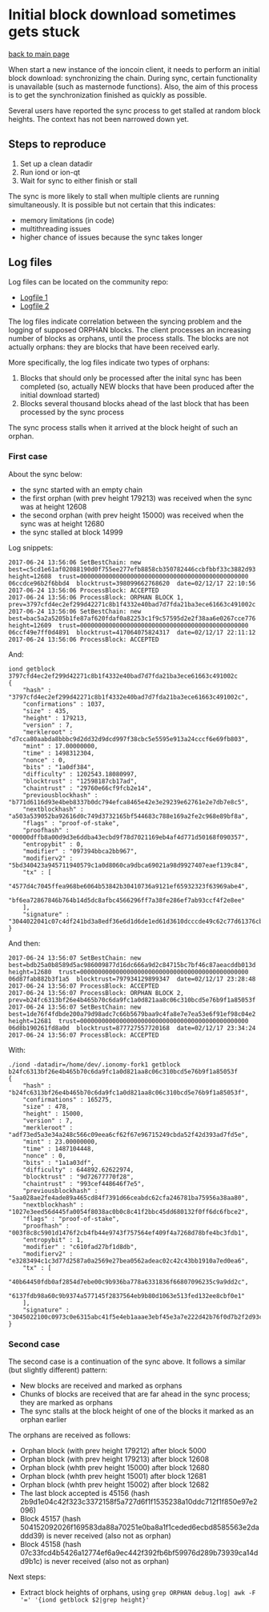 # Initial block download sometimes gets stuck

[back to main page](README.md)

When start a new instance of the ioncoin client, it needs to perform an initial block download: synchronizing the chain. During sync, certain functionality is unavailable (such as masternode functions). Also, the aim of this process is to get the synchronization finished as quickly as possible.

Several users have reported the sync process to get stalled at random block heights. The context has not been narrowed down yet.

## Steps to reproduce

1. Set up a clean datadir
2. Run iond or ion-qt
3. Wait for sync to either finish or stall

The sync is more likely to stall when multiple clients are running simultaneously. It is possible but not certain that this indicates:
- memory limitations (in code)
- multithreading issues
- higher chance of issues because the sync takes longer

## Log files

Log files can be located on the community repo: 
- [Logfile 1](https://github.com/cevap/ion/blob/midas-algo/bin/debug.log-errors/debug-stuck-with-addnode.tar.xz.gpg)
- [Logfile 2](https://github.com/cevap/ion/blob/midas-algo/bin/debug.log-errors/debug.tar.xz.gpg)

The log files indicate correlation between the syncing problem and the logging of supposed ORPHAN blocks. The client processes an increasing number of blocks as orphans, until the process stalls. The blocks are not actually orphans: they are blocks that have been received early.

More specifically, the log files indicate two types of orphans:
1. Blocks that should only be processed after the inital sync has been completed (so, actually NEW blocks that have been produced after the initial download started)
2. Blocks several thousand blocks ahead of the last block that has been processed by the sync process

The sync process stalls when it arrived at the block height of such an orphan.

### First case

About the sync below:
- the sync started with an empty chain
- the first orphan (with prev height 179213) was received when the sync was at height 12608
- the second orphan (with prev height 15000) was received when the sync was at height 12680
- the sync stalled at block 14999

Log snippets:

```
2017-06-24 13:56:06 SetBestChain: new best=c5cd1e61af02088190d0f755ee277efb8858cb350782446ccbfbbf33c3882d93  height=12608  trust=00000000000000000000000000000000000000000000000
06ccdce96b2f6bbd4  blocktrust=398099662768620  date=02/12/17 22:10:56
2017-06-24 13:56:06 ProcessBlock: ACCEPTED
2017-06-24 13:56:06 ProcessBlock: ORPHAN BLOCK 1, prev=3797cfd4ec2ef299d42271c8b1f4332e40bad7d7fda21ba3ece61663c491002c
2017-06-24 13:56:06 SetBestChain: new best=bac5a2a5205b1fe87af620fdaf0a82253c1f9c57595d2e2f38aa6e0267cce776  height=12609  trust=00000000000000000000000000000000000000000000000
06ccf49e7ff0d4891  blocktrust=417064075824317  date=02/12/17 22:11:12
2017-06-24 13:56:06 ProcessBlock: ACCEPTED
```

And:

```
iond getblock 3797cfd4ec2ef299d42271c8b1f4332e40bad7d7fda21ba3ece61663c491002c
{
    "hash" : "3797cfd4ec2ef299d42271c8b1f4332e40bad7d7fda21ba3ece61663c491002c",
    "confirmations" : 1037,
    "size" : 435,
    "height" : 179213,
    "version" : 7,
    "merkleroot" : "d7cca80aabda8bbbc9d2dd32d9dcd997f38cbc5e5595e913a24cccf6e69fb803",
    "mint" : 17.00000000,
    "time" : 1498312304,
    "nonce" : 0,
    "bits" : "1a0df384",
    "difficulty" : 1202543.18080997,
    "blocktrust" : "12598187cb17ad",
    "chaintrust" : "29760e66cf9fcb2e14",
    "previousblockhash" : "b771d6116d93e4beb8337b0dc794efca8465e42e3e29239e62761e2e7db7e8c5",
    "nextblockhash" : "a503a539052ba92616d0c749d3732165bf544683c788e169a2fe2c968e89bf8a",
    "flags" : "proof-of-stake",
    "proofhash" : "00000dffb8a00d9d3e6ddba43ecbd9f78d7021169eb4af4d771d50168f090357",
    "entropybit" : 0,
    "modifier" : "097394bbca2bb967",
    "modifierv2" : "5bd340423a945711940579c1a0d8060ca9dbca69021a98d9927407eaef139c84",
    "tx" : [
        "4577d4c7045ffea968be6064b53842b30410736a9121ef65932323f63969abe4",
        "bf6ea72867846b764b14d5dc8afbc4566296ff7a38fe286ef7ab93ccf4f2e8ee"
    ],
    "signature" : "3044022041c07c4df241bd3a8edf36e6d1d6de1ed61d3610dcccde49c62c77d61376cb6b02206521a2f9a758e43eaef63c5378e8c248c21ae5b54c2d0bc8c4acfbb72fbac06c"
}
```

And then:

```
2017-06-24 13:56:07 SetBestChain: new best=bdb25a0b8589d5ac986009877d16dc666a9d2c84715bc7bf46c87aeacddb013d  height=12680  trust=00000000000000000000000000000000000000000000000
06d87fab882b3f1a5  blocktrust=797934129899347  date=02/12/17 23:28:48
2017-06-24 13:56:07 ProcessBlock: ACCEPTED
2017-06-24 13:56:07 ProcessBlock: ORPHAN BLOCK 2, prev=b24fc6313bf26e4b465b70c6da9fc1a0d821aa8c06c310bcd5e76b9f1a85053f
2017-06-24 13:56:07 SetBestChain: new best=1de76f4fdbde200a79d98adc7c66b5679baa9c4fa8e7e7ea53e6f91ef98c04e2  height=12681  trust=00000000000000000000000000000000000000000000000
06d8b190261fd8a0d  blocktrust=877727557720168  date=02/12/17 23:34:24
2017-06-24 13:56:07 ProcessBlock: ACCEPTED
```

With:

```
./iond -datadir=/home/dev/.ionomy-fork1 getblock b24fc6313bf26e4b465b70c6da9fc1a0d821aa8c06c310bcd5e76b9f1a85053f
{
    "hash" : "b24fc6313bf26e4b465b70c6da9fc1a0d821aa8c06c310bcd5e76b9f1a85053f",
    "confirmations" : 165275,
    "size" : 478,
    "height" : 15000,
    "version" : 7,
    "merkleroot" : "adf73ed5a3e34a248c566c09eea6cf62f67e96715249cbda52f42d393ad7fd5e",
    "mint" : 23.00000000,
    "time" : 1487104448,
    "nonce" : 0,
    "bits" : "1a1a03df",
    "difficulty" : 644892.62622974,
    "blocktrust" : "9d72677770f28",
    "chaintrust" : "993cef448646f7e5",
    "previousblockhash" : "5aa028ae2fe4ade89a465cd84f7391d66ceabdc62cfa246781ba75956a38aa80",
    "nextblockhash" : "1027e3eed56d445fa0054f8038ac0b0c8c41f2bbc45dd680132f0ff6dc6fbce2",
    "flags" : "proof-of-stake",
    "proofhash" : "003f8c8c5901d1476f2cb4fb44e9743f757564ef409f4a7268d78bfe4bc3fdb1",
    "entropybit" : 1,
    "modifier" : "c610fad27bf1d8db",
    "modifierv2" : "e3283494c1c3d77d2587a0a2569e27bea0562adeac02c42c43bb1910a7ed0ea6",
    "tx" : [
        "40b64450fdb0af2854d7ebe00c9b936ba778a6331836f66807096235c9a9dd2c",
        "6137fdb98a60c9b9374a577145f2837564eb9b80d1063e513fed132ee8cbf0e1"
    ],
    "signature" : "3045022100c0973c0e6315abc41f5e4eb1aaae3ebf45e3a7e222d42b76f0d7b2f2d93c13b902200a12e43f0ef336b27d1401d9f84abaea7c582e069654123c6455b79dc8dab2a4"
}
```

### Second case

The second case is a continuation of the sync above. It follows a similar (but slightly different) pattern:
- New blocks are received and marked as orphans
- Chunks of blocks are received that are far ahead in the sync process; they are marked as orphans
- The sync stalls at the block height of one of the blocks it marked as an orphan earlier

The orphans are received as follows:
- Orphan block (with prev height 179212) after block 5000
- Orphan block (with prev height 179213) after block 12608
- Orphan block (whth prev height 15000) after block 12680
- Orphan block (whth prev height 15001) after block 12681
- Orphan block (whth prev height 15002) after block 12682
- The last block accepted is 45156 (hash 2b9d1e04c42f323c3372158f5a727d6f1f1535238a10ddc712f1f850e97e2096)
- Block 45157 (hash 504152092026f169583da88a70251e0ba8a1f1ceded6ecbd8585563e2daddd39) is never received (also not as orphan)
- Block 45158 (hash 07c33fcd4b5426a12774ef6a9ec442f392fb6bf59976d289b73939ca14dd9b1c) is never received (also not as orphan)

Next steps:
- Extract block heights of orphans, using `grep ORPHAN debug.log| awk -F '=' '{iond getblock $2|grep height}'`